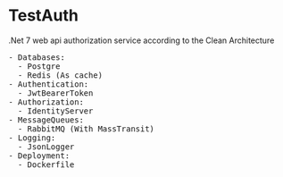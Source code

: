 # TestAuth
<p>.Net 7 web api authorization service according to the Clean Architecture
<pre>- Databases:
  - Postgre
  - Redis (As cache)
- Authentication:
  - JwtBearerToken
- Authorization:
  - IdentityServer
- MessageQueues:
  - RabbitMQ (With MassTransit)
- Logging:
  - JsonLogger
- Deployment:
  - Dockerfile
</pre>